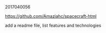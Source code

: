 2017040056



https://github.com/Amaziahc/spacecraft-html



add a readme file, list features and technologies
